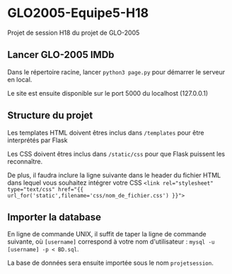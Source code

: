 # GLO2005-Equipe5-H18
Projet de session H18 du projet de GLO-2005

## Lancer GLO-2005 IMDb

Dans le répertoire racine, lancer `python3 page.py` pour démarrer le serveur en local.

Le site est ensuite disponible sur le port 5000 du localhost (127.0.0.1)

## Structure du projet

Les templates HTML doivent êtres inclus dans `/templates` pour être interprétés par Flask  

Les CSS doivent êtres inclus dans `/static/css` pour que Flask puissent les reconnaître.  

De plus, il faudra inclure la ligne suivante dans le header du fichier HTML dans lequel vous souhaitez intégrer votre CSS `<link rel="stylesheet" type="text/css" href="{{ url_for('static',filename='css/nom_de_fichier.css') }}">`

## Importer la database

En ligne de commande UNIX, il suffit de taper la ligne de commande suivante, où `[username]` correspond à votre nom d'utilisateur :
`mysql -u [username] -p < BD.sql`.

La base de données sera ensuite importée sous le nom `projetsession`.
